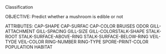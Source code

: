 Classification 

OBJECTIVE: Predict whether a mushroom is edible or not

ATTRIBUTES:
CAP-SHAPE
CAP-SURFAC
CAP-COLOR
BRUISES
ODOR
GILL-ATTACHMENT
GILL-SPACING
GILL-SIZE
GILL-COLORSTALK-SHAPE
STALK-ROOT
STALK-SURFACE-ABOVE-RING
STALK-SURFACE-BELOW-RING
VEIL-TYDE
VEIL-COLOR
RING-NUMBER
RING-TYPE
SPORE-PRINT-COLOR
POPULATION
HABITAT

